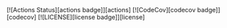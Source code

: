 [![Actions Status][actions badge]][actions]
[![CodeCov][codecov badge]][codecov]
[![LICENSE][license badge]][license]
